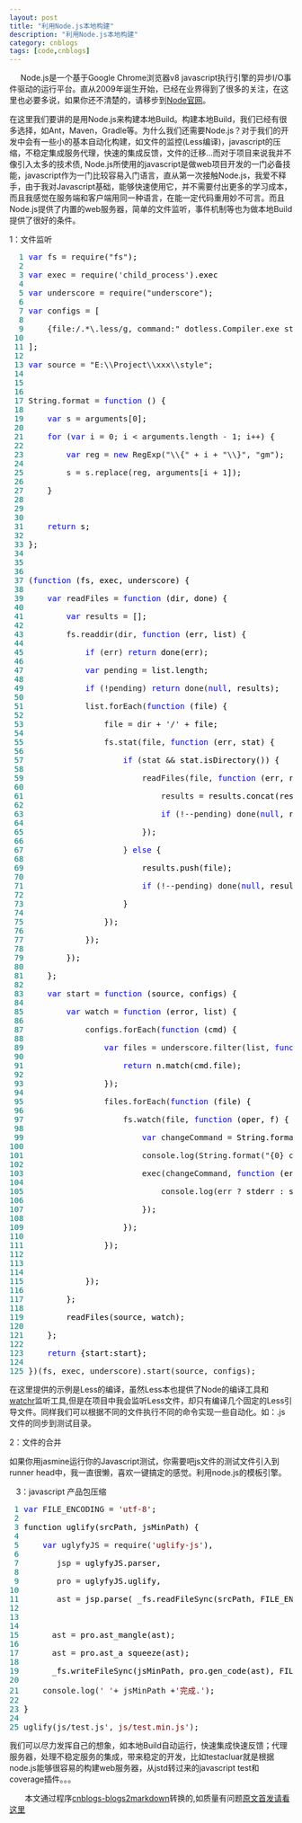 ```yaml
---
layout: post
title: "利用Node.js本地构建"
description: "利用Node.js本地构建"
category: cnblogs
tags: [code,cnblogs]
---
```

&nbsp;&nbsp;&nbsp;&nbsp; Node.js是一个基于Google Chrome浏览器v8 javascript执行引擎的异步I/O事件驱动的运行平台。直从2009年诞生开始，已经在业界得到了很多的关注，在这里也必要多说，如果你还不清楚的，请移步到[Node官网](http://nodejs.org/)。

在这里我们要讲的是用Node.js来构建本地Build。构建本地Build，我们已经有很多选择，如Ant，Maven，Gradle等。为什么我们还需要Node.js？对于我们的开发中会有一些小的基本自动化构建，如文件的监控(Less编译)，javascript的压缩，不稳定集成服务代理，快速的集成反馈，文件的迁移&hellip;而对于项目来说我并不像引入太多的技术债, Node.js所使用的javascript是做web项目开发的一门必备技能，javascript作为一门比较容易入门语言，直从第一次接触Node.js，我爱不释手，由于我对Javascript基础，能够快速使用它，并不需要付出更多的学习成本，而且我感觉在服务端和客户端用同一种语言，在能一定代码重用妙不可言。而且Node.js提供了内置的web服务器，简单的文件监听，事件机制等也为做本地Build提供了很好的条件。

1：文件监听

<div class="cnblogs_code" onclick="cnblogs_code_show('cbcdb5ce-a6b4-490b-b6ad-fb4a4bf03481')">
<div id="cnblogs_code_open_cbcdb5ce-a6b4-490b-b6ad-fb4a4bf03481" class="cnblogs_code_hide">
<pre><span style="color: #008080;">  1</span> <span style="color: #0000ff;">var</span> fs = require("fs"<span style="color: #000000;">);
</span><span style="color: #008080;">  2</span> 
<span style="color: #008080;">  3</span> <span style="color: #0000ff;">var</span> exec = require('child_process'<span style="color: #000000;">).exec
</span><span style="color: #008080;">  4</span> 
<span style="color: #008080;">  5</span> <span style="color: #0000ff;">var</span> underscore = require("underscore"<span style="color: #000000;">);
</span><span style="color: #008080;">  6</span> 
<span style="color: #008080;">  7</span> <span style="color: #0000ff;">var</span> configs =<span style="color: #000000;"> [
</span><span style="color: #008080;">  8</span> 
<span style="color: #008080;">  9</span>     {file:/.*\.less/g, command:" dotless.Compiler.exe style.less style.css"<span style="color: #000000;">}
</span><span style="color: #008080;"> 10</span> 
<span style="color: #008080;"> 11</span> <span style="color: #000000;">];
</span><span style="color: #008080;"> 12</span> 
<span style="color: #008080;"> 13</span> <span style="color: #0000ff;">var</span> source = "E:\\Project\\xxx\\style"<span style="color: #000000;">;
</span><span style="color: #008080;"> 14</span> 
<span style="color: #008080;"> 15</span>  
<span style="color: #008080;"> 16</span> 
<span style="color: #008080;"> 17</span> String.format = <span style="color: #0000ff;">function</span><span style="color: #000000;"> () {
</span><span style="color: #008080;"> 18</span> 
<span style="color: #008080;"> 19</span>     <span style="color: #0000ff;">var</span> s = arguments[0<span style="color: #000000;">];
</span><span style="color: #008080;"> 20</span> 
<span style="color: #008080;"> 21</span>     <span style="color: #0000ff;">for</span> (<span style="color: #0000ff;">var</span> i = 0; i &lt; arguments.length - 1; i++<span style="color: #000000;">) {
</span><span style="color: #008080;"> 22</span> 
<span style="color: #008080;"> 23</span>         <span style="color: #0000ff;">var</span> reg = <span style="color: #0000ff;">new</span> RegExp("\\{" + i + "\\}", "gm"<span style="color: #000000;">);
</span><span style="color: #008080;"> 24</span> 
<span style="color: #008080;"> 25</span>         s = s.replace(reg, arguments[i + 1<span style="color: #000000;">]);
</span><span style="color: #008080;"> 26</span> 
<span style="color: #008080;"> 27</span> <span style="color: #000000;">    }
</span><span style="color: #008080;"> 28</span> 
<span style="color: #008080;"> 29</span>  
<span style="color: #008080;"> 30</span> 
<span style="color: #008080;"> 31</span>     <span style="color: #0000ff;">return</span><span style="color: #000000;"> s;
</span><span style="color: #008080;"> 32</span> 
<span style="color: #008080;"> 33</span> <span style="color: #000000;">};
</span><span style="color: #008080;"> 34</span> 
<span style="color: #008080;"> 35</span>  
<span style="color: #008080;"> 36</span> 
<span style="color: #008080;"> 37</span> (<span style="color: #0000ff;">function</span><span style="color: #000000;"> (fs, exec, underscore) {
</span><span style="color: #008080;"> 38</span> 
<span style="color: #008080;"> 39</span>     <span style="color: #0000ff;">var</span> readFiles = <span style="color: #0000ff;">function</span><span style="color: #000000;"> (dir, done) {
</span><span style="color: #008080;"> 40</span> 
<span style="color: #008080;"> 41</span>         <span style="color: #0000ff;">var</span> results =<span style="color: #000000;"> [];
</span><span style="color: #008080;"> 42</span> 
<span style="color: #008080;"> 43</span>         fs.readdir(dir, <span style="color: #0000ff;">function</span><span style="color: #000000;"> (err, list) {
</span><span style="color: #008080;"> 44</span> 
<span style="color: #008080;"> 45</span>             <span style="color: #0000ff;">if</span> (err) <span style="color: #0000ff;">return</span><span style="color: #000000;"> done(err);
</span><span style="color: #008080;"> 46</span> 
<span style="color: #008080;"> 47</span>             <span style="color: #0000ff;">var</span> pending =<span style="color: #000000;"> list.length;
</span><span style="color: #008080;"> 48</span> 
<span style="color: #008080;"> 49</span>             <span style="color: #0000ff;">if</span> (!pending) <span style="color: #0000ff;">return</span> done(<span style="color: #0000ff;">null</span><span style="color: #000000;">, results);
</span><span style="color: #008080;"> 50</span> 
<span style="color: #008080;"> 51</span>             list.forEach(<span style="color: #0000ff;">function</span><span style="color: #000000;"> (file) {
</span><span style="color: #008080;"> 52</span> 
<span style="color: #008080;"> 53</span>                 file = dir + '/' +<span style="color: #000000;"> file;
</span><span style="color: #008080;"> 54</span> 
<span style="color: #008080;"> 55</span>                 fs.stat(file, <span style="color: #0000ff;">function</span><span style="color: #000000;"> (err, stat) {
</span><span style="color: #008080;"> 56</span> 
<span style="color: #008080;"> 57</span>                     <span style="color: #0000ff;">if</span> (stat &amp;&amp;<span style="color: #000000;"> stat.isDirectory()) {
</span><span style="color: #008080;"> 58</span> 
<span style="color: #008080;"> 59</span>                         readFiles(file, <span style="color: #0000ff;">function</span><span style="color: #000000;"> (err, res) {
</span><span style="color: #008080;"> 60</span> 
<span style="color: #008080;"> 61</span>                             results =<span style="color: #000000;"> results.concat(res);
</span><span style="color: #008080;"> 62</span> 
<span style="color: #008080;"> 63</span>                             <span style="color: #0000ff;">if</span> (!--pending) done(<span style="color: #0000ff;">null</span><span style="color: #000000;">, results);
</span><span style="color: #008080;"> 64</span> 
<span style="color: #008080;"> 65</span> <span style="color: #000000;">                        });
</span><span style="color: #008080;"> 66</span> 
<span style="color: #008080;"> 67</span>                     } <span style="color: #0000ff;">else</span><span style="color: #000000;"> {
</span><span style="color: #008080;"> 68</span> 
<span style="color: #008080;"> 69</span> <span style="color: #000000;">                        results.push(file);
</span><span style="color: #008080;"> 70</span> 
<span style="color: #008080;"> 71</span>                         <span style="color: #0000ff;">if</span> (!--pending) done(<span style="color: #0000ff;">null</span><span style="color: #000000;">, results);
</span><span style="color: #008080;"> 72</span> 
<span style="color: #008080;"> 73</span> <span style="color: #000000;">                    }
</span><span style="color: #008080;"> 74</span> 
<span style="color: #008080;"> 75</span> <span style="color: #000000;">                });
</span><span style="color: #008080;"> 76</span> 
<span style="color: #008080;"> 77</span> <span style="color: #000000;">            });
</span><span style="color: #008080;"> 78</span> 
<span style="color: #008080;"> 79</span> <span style="color: #000000;">        });
</span><span style="color: #008080;"> 80</span> 
<span style="color: #008080;"> 81</span> <span style="color: #000000;">    };
</span><span style="color: #008080;"> 82</span> 
<span style="color: #008080;"> 83</span>     <span style="color: #0000ff;">var</span> start = <span style="color: #0000ff;">function</span><span style="color: #000000;"> (source, configs) {
</span><span style="color: #008080;"> 84</span> 
<span style="color: #008080;"> 85</span>         <span style="color: #0000ff;">var</span> watch = <span style="color: #0000ff;">function</span><span style="color: #000000;"> (error, list) {
</span><span style="color: #008080;"> 86</span> 
<span style="color: #008080;"> 87</span>             configs.forEach(<span style="color: #0000ff;">function</span><span style="color: #000000;"> (cmd) {
</span><span style="color: #008080;"> 88</span> 
<span style="color: #008080;"> 89</span>                 <span style="color: #0000ff;">var</span> files = underscore.filter(list, <span style="color: #0000ff;">function</span><span style="color: #000000;"> (n) {
</span><span style="color: #008080;"> 90</span> 
<span style="color: #008080;"> 91</span>                     <span style="color: #0000ff;">return</span><span style="color: #000000;"> n.match(cmd.file);
</span><span style="color: #008080;"> 92</span> 
<span style="color: #008080;"> 93</span> <span style="color: #000000;">                });
</span><span style="color: #008080;"> 94</span> 
<span style="color: #008080;"> 95</span>                 files.forEach(<span style="color: #0000ff;">function</span><span style="color: #000000;"> (file) {
</span><span style="color: #008080;"> 96</span> 
<span style="color: #008080;"> 97</span>                     fs.watch(file, <span style="color: #0000ff;">function</span><span style="color: #000000;"> (oper, f) {
</span><span style="color: #008080;"> 98</span> 
<span style="color: #008080;"> 99</span>                         <span style="color: #0000ff;">var</span> changeCommand =<span style="color: #000000;"> String.format(cmd.command, f);
</span><span style="color: #008080;">100</span> 
<span style="color: #008080;">101</span>                         console.log(String.format("{0} changed,command '{1}' execute..."<span style="color: #000000;">, f, changeCommand));
</span><span style="color: #008080;">102</span> 
<span style="color: #008080;">103</span>                         exec(changeCommand, <span style="color: #0000ff;">function</span><span style="color: #000000;"> (err, stdout, stderr) {
</span><span style="color: #008080;">104</span> 
<span style="color: #008080;">105</span>                             console.log(err ?<span style="color: #000000;"> stderr : stdout);
</span><span style="color: #008080;">106</span> 
<span style="color: #008080;">107</span> <span style="color: #000000;">                        });
</span><span style="color: #008080;">108</span> 
<span style="color: #008080;">109</span> <span style="color: #000000;">                    });
</span><span style="color: #008080;">110</span> 
<span style="color: #008080;">111</span> <span style="color: #000000;">                });
</span><span style="color: #008080;">112</span> 
<span style="color: #008080;">113</span>  
<span style="color: #008080;">114</span> 
<span style="color: #008080;">115</span> <span style="color: #000000;">            });
</span><span style="color: #008080;">116</span> 
<span style="color: #008080;">117</span> <span style="color: #000000;">        };
</span><span style="color: #008080;">118</span> 
<span style="color: #008080;">119</span> <span style="color: #000000;">        readFiles(source, watch);
</span><span style="color: #008080;">120</span> 
<span style="color: #008080;">121</span> <span style="color: #000000;">    };
</span><span style="color: #008080;">122</span> 
<span style="color: #008080;">123</span>     <span style="color: #0000ff;">return</span><span style="color: #000000;"> {start:start};
</span><span style="color: #008080;">124</span> 
<span style="color: #008080;">125</span> })(fs, exec, underscore).start(source, configs);</pre>
</div>
</div>

在这里提供的示例是Less的编译，虽然Less本也提供了Node的编译工具和[watchr](https://github.com/mynyml/watchr)监听工具,但是在项目中我会监听Less文件，却只有编译几个固定的Less引导文件。同样我们可以根据不同的文件执行不同的命令实现一些自动化。如：.js文件的同步到测试目录。

2：文件的合并

如果你用jasmine运行你的Javascript测试，你需要吧js文件的测试文件引入到runner head中，我一直很懒，喜欢一键搞定的感觉。利用node.js的模板引擎。

&nbsp;&nbsp; 3：javascript 产品包压缩

<div class="cnblogs_code" onclick="cnblogs_code_show('ce19c67c-3081-44fa-8bb8-7296297268c8')">
<div id="cnblogs_code_open_ce19c67c-3081-44fa-8bb8-7296297268c8" class="cnblogs_code_hide">
<pre><span style="color: #008080;"> 1</span> <span style="color: #0000ff;">var</span> FILE_ENCODING = <span style="color: #800000;">'</span><span style="color: #800000;">utf-8</span><span style="color: #800000;">'</span><span style="color: #000000;">;
</span><span style="color: #008080;"> 2</span> 
<span style="color: #008080;"> 3</span> <span style="color: #000000;">function uglify(srcPath, jsMinPath) {
</span><span style="color: #008080;"> 4</span> 
<span style="color: #008080;"> 5</span>     <span style="color: #0000ff;">var</span> uglyfyJS = require(<span style="color: #800000;">'</span><span style="color: #800000;">uglify-js</span><span style="color: #800000;">'</span><span style="color: #000000;">),
</span><span style="color: #008080;"> 6</span> 
<span style="color: #008080;"> 7</span>        jsp =<span style="color: #000000;"> uglyfyJS.parser,
</span><span style="color: #008080;"> 8</span> 
<span style="color: #008080;"> 9</span>        pro =<span style="color: #000000;"> uglyfyJS.uglify,
</span><span style="color: #008080;">10</span> 
<span style="color: #008080;">11</span>        ast =<span style="color: #000000;"> jsp.parse( _fs.readFileSync(srcPath, FILE_ENCODING) );
</span><span style="color: #008080;">12</span> 
<span style="color: #008080;">13</span>  
<span style="color: #008080;">14</span> 
<span style="color: #008080;">15</span>       ast =<span style="color: #000000;"> pro.ast_mangle(ast);
</span><span style="color: #008080;">16</span> 
<span style="color: #008080;">17</span>       ast =<span style="color: #000000;"> pro.ast_a squeeze(ast);
</span><span style="color: #008080;">18</span> 
<span style="color: #008080;">19</span> <span style="color: #000000;">      _fs.writeFileSync(jsMinPath, pro.gen_code(ast), FILE_ENCODING);
</span><span style="color: #008080;">20</span> 
<span style="color: #008080;">21</span>     console.log(<span style="color: #800000;">'</span> <span style="color: #800000;">'</span>+ jsMinPath +<span style="color: #800000;">'</span><span style="color: #800000;">完成.</span><span style="color: #800000;">'</span><span style="color: #000000;">);
</span><span style="color: #008080;">22</span> 
<span style="color: #008080;">23</span> <span style="color: #000000;">}
</span><span style="color: #008080;">24</span> 
<span style="color: #008080;">25</span> uglify(js/test.js<span style="color: #800000;">'</span><span style="color: #800000;">, js/test.min.js</span><span style="color: #800000;">'</span>);</pre>
</div>
</div>

我们可以尽力发挥自己的想象，如本地Build自动运行，快速集成快速反馈；代理服务器，处理不稳定服务的集成，带来稳定的开发，比如testacluar就是根据node.js能够很容易的构建web服务器，从jstd转过来的javascript test和coverage插件。。。

&nbsp;&nbsp;&nbsp;&nbsp;&nbsp;&nbsp;&nbsp;本文通过程序[cnblogs-blogs2markdown](https://github.com/greengerong/cnblogs-blogs2markdown "cnblogs-blogs2markdown")转换的,如质量有问题[原文首发请看这里](http://www.cnblogs.com/whitewolf/archive/2013/02/23/2923862.html "原文首发")